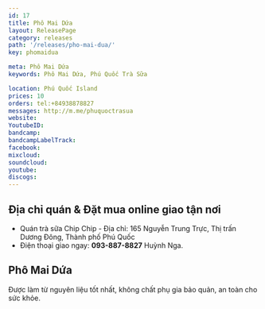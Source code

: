 ```yaml
---
id: 17
title: Phô Mai Dứa
layout: ReleasePage
category: releases
path: '/releases/pho-mai-dua/'
key: phomaidua

meta: Phô Mai Dứa
keywords: Phô Mai Dứa, Phú Quốc Trà Sữa

location: Phú Quốc Island
prices: 10
orders: tel:+84938878827
messages: http://m.me/phuquoctrasua
website: 
YoutubeID: 
bandcamp: 
bandcampLabelTrack: 
facebook: 
mixcloud: 
soundcloud: 
youtube: 
discogs: 
---
```


## Địa chỉ quán & Đặt mua online giao tận nơi

- Quán trà sữa Chip Chip - Địa chỉ: 165 Nguyễn Trung Trực, Thị trấn Dương Đông, Thành phố Phú Quốc
- Điện thoại giao ngay: **093-887-8827** Huỳnh Nga.

## Phô Mai Dứa
Được làm từ nguyên liệu tốt nhất, không chất phụ gia bảo quản, an toàn cho sức khỏe.